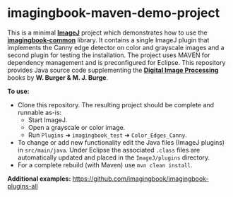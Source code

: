 # imagingbook-maven-demo-project

This is a minimal **[ImageJ](https://imagej.net/ImageJ1)** project which demonstrates how to use the **[imagingbook-common](https://github.com/imagingbook/imagingbook-common)** library.
It contains a single ImageJ plugin that implements the Canny edge detector on color and grayscale images and a second plugin for testing 
the installation.
The project uses MAVEN for dependency management and is preconfigured for Eclipse.
This repository provides Java source code supplementing the **[Digital Image Processing](https://imagingbook.com)** books by **W. Burger & M. J. Burge**.

**To use:**
* Clone this repository. The resulting project should be complete and runnable as-is:
  * Start ImageJ.
  * Open a grayscale or color image.
  * Run `Plugins` &#10140; `imagingbook_test` &#10140; `Color_Edges_Canny`. 
* To change or add new functionality edit the Java files (ImageJ plugins) in `src/main/java`. Under Eclipse the associated `.class` files are automatically
  updated and placed in the `ImageJ/plugins` directory.
* For a complete rebuild (with Maven) use `mvn clean install`.



**Additional examples:** https://github.com/imagingbook/imagingbook-plugins-all



